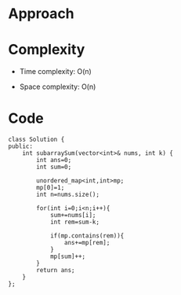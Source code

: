 # Approach
<!-- Describe your approach to solving the problem. -->

# Complexity
- Time complexity: O(n)
<!-- Add your time complexity here, e.g. $$O(n)$$ -->

- Space complexity: O(n)
<!-- Add your space complexity here, e.g. $$O(n)$$ -->

# Code
```
class Solution {
public:
    int subarraySum(vector<int>& nums, int k) {
        int ans=0;
        int sum=0;
        
        unordered_map<int,int>mp;
        mp[0]=1;
        int n=nums.size();
        
        for(int i=0;i<n;i++){
            sum+=nums[i];
            int rem=sum-k;
            
            if(mp.contains(rem)){
                ans+=mp[rem];
            }
            mp[sum]++;
        }
        return ans;
    }
};
```
